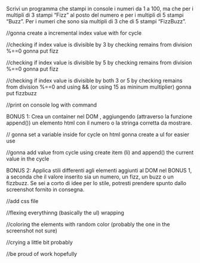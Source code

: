 Scrivi un programma che stampi in console i numeri da 1 a 100, ma che per i multipli di 3 stampi “Fizz” al posto del numero e per i multipli di 5 stampi “Buzz”. Per i numeri che sono sia multipli di 3 che di 5 stampi “FizzBuzz”.

//gonna create a incremental index value with for cycle

//checking if index value is divisible by 3 by checking remains from division %==0 gonna put fizz

//checking if index value is divisible by 5 by checking remains from division %==0 gonna put fizz


//checking if index value is divisible by both 3  or 5 by checking remains from division %==0 and using && (or using 15 as mininum multiplier) gonna put fizzbuzz


//print on console log with command

BONUS 1:
Crea un container nel DOM , aggiungendo (attraverso la funzione append()) un elemento html con il numero o la stringa corretta da mostrare.

// gonna set a variable inside for cycle on html gonna create a ul for easier use 

//gonna add value from  cycle using  create item (li) and append() the current value in the cycle

BONUS 2:
Applica stili differenti agli elementi aggiunti al DOM nel BONUS 1, a seconda che il valore inserito sia un numero, un fizz, un buzz o un fizzbuzz. Se sei a corto di idee per lo stile, potresti prendere spunto dallo screenshot fornito in consegna.

//add css  file

//flexing everythinng  (basically the ul) wrapping 

//coloring the elements with random color (probably the one in the screenshot not sure)

//crying a little bit probably

//be proud of work hopefully